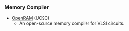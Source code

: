 ### Memory Compiler
 - [OpenRAM](https://github.com/mguthaus/OpenRAM) (UCSC)
   - An open-source memory compiler for VLSI circuits.
